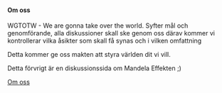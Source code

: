 #### Om oss

WGTOTW - We are gonna take over the world.
Syfter mål och genomförande, alla diskussioner skall ske genom oss
därav kommer vi kontrollerar vilka åsikter som skall få synas och i vilken omfattning

Detta kommer ge oss makten att styra världen dit vi vill.

Detta förvrigt är en diskussionssida om Mandela Effekten ;)



[Om oss](om)
